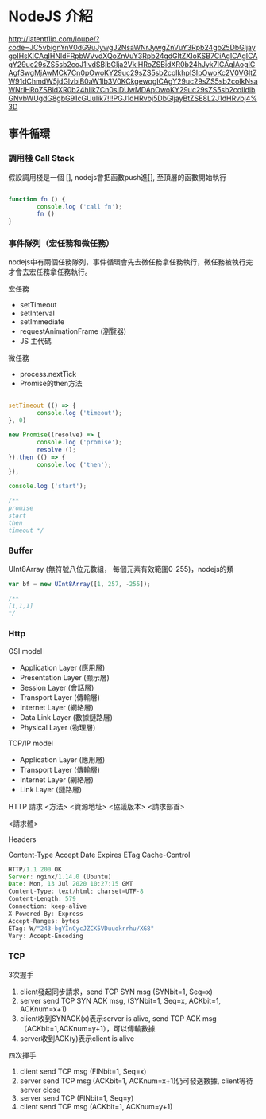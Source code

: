 # NodeJS 介紹

<http://latentflip.com/loupe/?code=JC5vbignYnV0dG9uJywgJ2NsaWNrJywgZnVuY3Rpb24gb25DbGljaygpIHsKICAgIHNldFRpbWVvdXQoZnVuY3Rpb24gdGltZXIoKSB7CiAgICAgICAgY29uc29sZS5sb2coJ1lvdSBjbGlja2VkIHRoZSBidXR0b24hJyk7ICAgIAogICAgfSwgMjAwMCk7Cn0pOwoKY29uc29sZS5sb2coIkhpISIpOwoKc2V0VGltZW91dChmdW5jdGlvbiB0aW1lb3V0KCkgewogICAgY29uc29sZS5sb2coIkNsaWNrIHRoZSBidXR0b24hIik7Cn0sIDUwMDApOwoKY29uc29sZS5sb2coIldlbGNvbWUgdG8gbG91cGUuIik7!!!PGJ1dHRvbj5DbGljayBtZSE8L2J1dHRvbj4%3D>

## 事件循環

### 調用棧 Call Stack

假設調用棧是一個 [], nodejs會把函數push進[], 至頂層的函數開始執行

```js

function fn () {
        console.log ('call fn');
        fn ()
}

```

### 事件隊列（宏任務和微任務）

nodejs中有兩個任務隊列，事件循環會先去微任務拿任務執行，微任務被執行完才會去宏任務拿任務執行。

宏任務

- setTimeout
- setInterval
- setImmediate
- requestAnimationFrame (瀏覽器)
- JS 主代碼

微任務

- process.nextTick
- Promise的then方法

```js

setTimeout (() => {
        console.log ('timeout');
}, 0)

new Promise((resolve) => {
        console.log ('promise');
        resolve ();
}).then (() => {
        console.log ('then');
});

console.log ('start');

/**
promise
start
then
timeout */

```

### Buffer

UInt8Array (無符號八位元數組， 每個元素有效範圍0-255)，nodejs的類

```js
var bf = new UInt8Array([1, 257, -255]);

/**
[1,1,1]
*/

```

### Http

OSI model

- Application Layer (應用層)
- Presentation Layer (顯示層)
- Session Layer (會話層)
- Transport Layer (傳輸層)
- Internet Layer (網絡層)
- Data Link Layer (數據鏈路層)
- Physical Layer (物理層)

TCP/IP model

- Application Layer (應用層)
- Transport Layer (傳輸層)
- Internet Layer (網絡層)
- Link Layer (鏈路層)

HTTP 請求
<方法> <資源地址> <協議版本>
<請求部首>

<請求體>

Headers

Content-Type
Accept
Date
Expires
ETag
Cache-Control

```js
HTTP/1.1 200 OK
Server: nginx/1.14.0 (Ubuntu)
Date: Mon, 13 Jul 2020 10:27:15 GMT
Content-Type: text/html; charset=UTF-8
Content-Length: 579
Connection: keep-alive
X-Powered-By: Express
Accept-Ranges: bytes
ETag: W/"243-bgYInCycJZCK5VDuuokrrhu/XG8"
Vary: Accept-Encoding
```

### TCP

3次握手

1. client發起同步請求，send TCP SYN msg (SYNbit=1, Seq=x)
2. server send TCP SYN ACK msg, (SYNbit=1, Seq=x, ACKbit=1, ACKnum=x+1)
3. client收到SYNACK(x)表示server is alive, send TCP ACK msg（ACKbit=1,ACKnum=y+1），可以傳輸數據
4. server收到ACK(y)表示client is alive

四次揮手

1. client send TCP msg (FINbit=1, Seq=x)
2. server send TCP msg (ACKbit=1, ACKnum=x+1)仍可發送數據, client等待server close
3. server send TCP (FINbit=1, Seq=y)
4. client send TCP msg (ACKbit=1, ACKnum=y+1)
